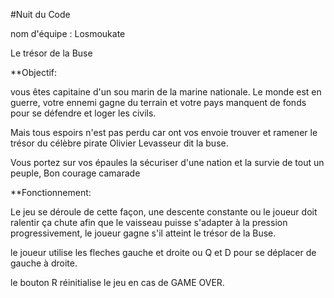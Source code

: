 #Nuit du Code 
 
nom d'équipe : Losmoukate


Le trésor de la Buse

**Objectif:

vous êtes capitaine d'un sou marin de la marine nationale. Le monde est en guerre, votre ennemi gagne du terrain et votre pays manquent de fonds pour se défendre et loger les civils.

Mais tous espoirs n'est pas perdu car ont vos envoie trouver et ramener le trésor du célèbre pirate Olivier Levasseur dit la buse.

Vous portez sur vos épaules la sécuriser d'une nation et la survie de tout un peuple, 
Bon courage camarade



**Fonctionnement:

Le jeu se déroule de cette façon, une descente constante ou le joueur doit ralentir ça chute afin que le vaisseau puisse s'adapter à la pression progressivement, le joueur gagne s'il atteint le trésor de la Buse.

le joueur utilise les fleches gauche et droite ou Q et D pour se déplacer de gauche à droite.

le bouton R réinitialise le jeu en cas de GAME OVER.



